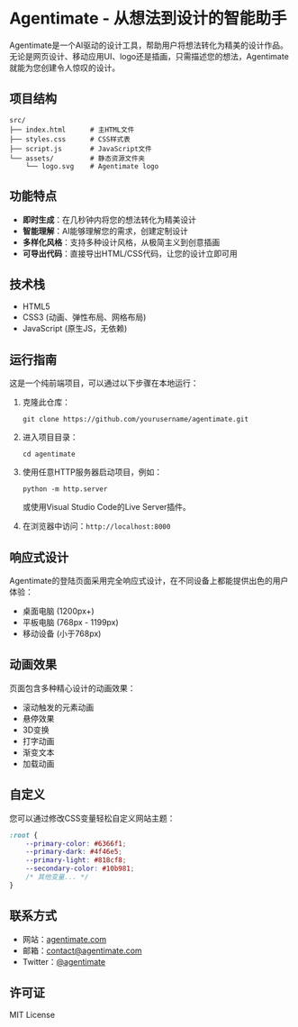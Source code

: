 # Agentimate - 从想法到设计的智能助手

Agentimate是一个AI驱动的设计工具，帮助用户将想法转化为精美的设计作品。无论是网页设计、移动应用UI、logo还是插画，只需描述您的想法，Agentimate就能为您创建令人惊叹的设计。

## 项目结构

```
src/
├── index.html      # 主HTML文件
├── styles.css      # CSS样式表
├── script.js       # JavaScript文件
└── assets/         # 静态资源文件夹
    └── logo.svg    # Agentimate logo
```

## 功能特点

- **即时生成**：在几秒钟内将您的想法转化为精美设计
- **智能理解**：AI能够理解您的需求，创建定制设计
- **多样化风格**：支持多种设计风格，从极简主义到创意插画
- **可导出代码**：直接导出HTML/CSS代码，让您的设计立即可用

## 技术栈

- HTML5
- CSS3 (动画、弹性布局、网格布局)
- JavaScript (原生JS，无依赖)

## 运行指南

这是一个纯前端项目，可以通过以下步骤在本地运行：

1. 克隆此仓库：
   ```
   git clone https://github.com/yourusername/agentimate.git
   ```

2. 进入项目目录：
   ```
   cd agentimate
   ```

3. 使用任意HTTP服务器启动项目，例如：
   ```
   python -m http.server
   ```
   或使用Visual Studio Code的Live Server插件。

4. 在浏览器中访问：`http://localhost:8000`

## 响应式设计

Agentimate的登陆页面采用完全响应式设计，在不同设备上都能提供出色的用户体验：

- 桌面电脑 (1200px+)
- 平板电脑 (768px - 1199px)
- 移动设备 (小于768px)

## 动画效果

页面包含多种精心设计的动画效果：

- 滚动触发的元素动画
- 悬停效果
- 3D变换
- 打字动画
- 渐变文本
- 加载动画

## 自定义

您可以通过修改CSS变量轻松自定义网站主题：

```css
:root {
    --primary-color: #6366f1;
    --primary-dark: #4f46e5;
    --primary-light: #818cf8;
    --secondary-color: #10b981;
    /* 其他变量... */
}
```

## 联系方式

- 网站：[agentimate.com](https://agentimate.com)
- 邮箱：contact@agentimate.com
- Twitter：[@agentimate](https://twitter.com/agentimate)

## 许可证

MIT License 
